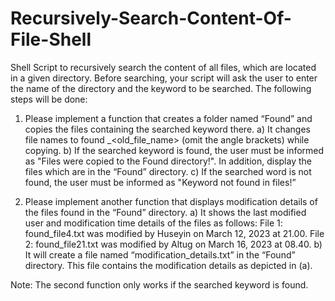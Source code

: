 # Recursively-Search-Content-Of-File-Shell

Shell Script to recursively search the content of all files, which are located in a given directory. Before searching, your script will ask the user to enter the name of the directory and the keyword to be searched. The following steps will be done:

1. Please implement a function that creates a folder named “Found” and copies the files containing the searched keyword there.
a) It changes file names to found _<old_file_name> (omit the angle brackets) while copying.
b) If the searched keyword is found, the user must be informed as "Files were copied to the Found directory!". In addition, display the files which are in the “Found” directory.
c) If the searched word is not found, the user must be informed as "Keyword not found in files!”

2. Please implement another function that displays modification details of the files found in the “Found” directory.
a) It shows the last modified user and modification time details of the files as follows: File 1: found_file4.txt was modified by Huseyin on March 12, 2023 at 21.00.
File 2: found_file21.txt was modified by Altug on March 16, 2023 at 08.40.
b) It will create a file named “modification_details.txt” in the “Found” directory. This file contains the modification details as depicted in (a).

Note: The second function only works if the searched keyword is found.
